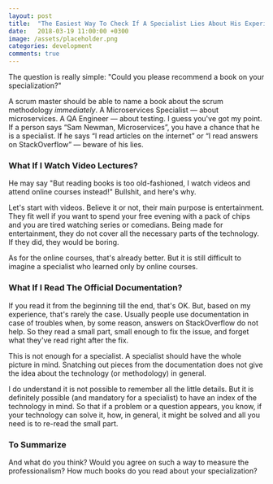 ```yaml
---
layout: post
title:  "The Easiest Way To Check If A Specialist Lies About His Experience"
date:   2018-03-19 11:00:00 +0300
image: /assets/placeholder.png
categories: development
comments: true
---
```


The question is really simple: "Could you please recommend a book on your specialization?"

A scrum master should be able to name a book about the scrum methodology _immediately_. A Microservices Specialist — about microservices. A QA Engineer — about testing. I guess you've got my point. If a person says “Sam Newman, Microservices”, you have a chance that he is a specialist. If he says “I read articles on the internet” or “I read answers on StackOverflow” — beware of his lies.

### What If I Watch Video Lectures?

He may say "But reading books is too old-fashioned, I watch videos and attend online courses instead!" Bullshit, and here's why.

Let's start with videos. Believe it or not, their main purpose is entertainment. They fit well if you want to spend your free evening with a pack of chips and you are tired watching series or comedians. Being made for entertainment, they do not cover all the necessary parts of the technology. If they did, they would be boring.

As for the online courses, that's already better. But it is still difficult to imagine a specialist who learned only by online courses.

### What If I Read The Official Documentation?

If you read it from the beginning till the end, that's OK. But, based on my experience, that's rarely the case. Usually people use documentation in case of troubles when, by some reason, answers on StackOverflow do not help. So they read a small part, small enough to fix the issue, and forget what they've read right after the fix.

This is not enough for a specialist. A specialist should have the whole picture in mind. Snatching out pieces from the documentation does not give the idea about the technology (or methodology) in general.

I do understand it is not possible to remember all the little details. But it is definitely possible (and mandatory for a specialist) to have an index of the technology in mind. So that if a problem or a question appears, you know, if your technology can solve it, how, in general, it might be solved and all you need is to re-read the small part.

### To Summarize

And what do you think? Would you agree on such a way to measure the professionalism? How much books do you read about your specialization?